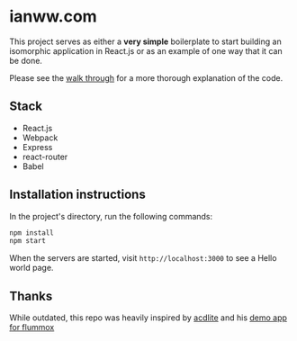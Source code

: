 # ianww.com

This project serves as either a **very simple** boilerplate to start building an isomorphic application in React.js or as an example of one way that it can be done.

Please see the [walk through](http://jmfurlott.com/tutorial-setting-up-a-simple-isomorphic-react-app/) for a more thorough explanation of the code.

## Stack

- React.js
- Webpack
- Express
- react-router
- Babel

## Installation instructions

In the project's directory, run the following commands:

```bash
npm install
npm start
```

When the servers are started, visit `http://localhost:3000` to see a Hello world page.

## Thanks

While outdated, this repo was heavily inspired by [acdlite](http://github.com/acdlite) and his [demo app for flummox](https://github.com/acdlite/flummox-isomorphic-demo)
